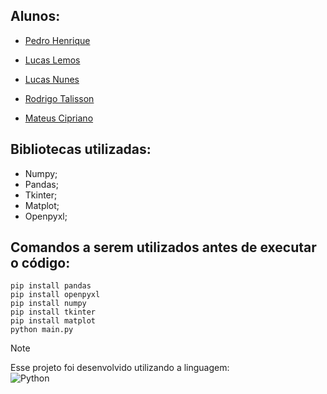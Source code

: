 ## Alunos:
- [Pedro Henrique](https://github.com/pedrohenridmg)

- [Lucas Lemos](https://github.com/Lucas-Gomes-Lemos)

- [Lucas Nunes](https://github.com/K1nam)

- [Rodrigo Talisson](https://github.com/KURONO000)

- [Mateus Cipriano](https://github.com/m4ttpizz4)
## Bibliotecas utilizadas:
- Numpy;
- Pandas;
- Tkinter;
- Matplot;
- Openpyxl;

## Comandos a serem utilizados antes de executar o código:
```pip
pip install pandas
pip install openpyxl
pip install numpy
pip install tkinter
pip install matplot
python main.py
```

> [!NOTE]
> Esse projeto foi desenvolvido utilizando a linguagem: \
> ![Python](https://img.shields.io/badge/Python-3776AB?style=for-the-badge&logo=python&logoColor=yellow)
